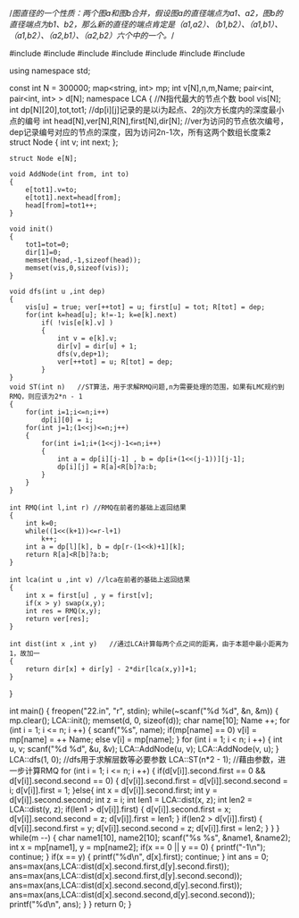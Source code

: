 

/*图直径的一个性质：两个图a和图b合并，假设图a的直径端点为a1、a2，图b的直径端点为b1、b2，那么新的直径的端点肯定是（a1,a2）、（b1,b2）、（a1,b1）、（a1,b2）、（a2,b1）、（a2,b2）六个中的一个。*/




#include <iostream>
#include <cstdio>
#include <vector>
#include <algorithm>
#include <cmath>
#include <cstring>
#include <map>

using namespace std;

const int N = 300000;
map<string, int> mp;
int v[N],n,m,Name;
pair<int, pair<int, int> > d[N];
namespace LCA
{
    //N指代最大的节点个数
    bool vis[N];
    int dp[N][20],tot,tot1;
    //dp[i][j]记录的是以i为起点、2的j次方长度内的深度最小点的编号
    int head[N],ver[N],R[N],first[N],dir[N];
    //ver为访问的节点依次编号，dep记录编号对应的节点的深度，因为访问2n-1次，所有这两个数组长度乘2
    struct Node
    {
        int v;
        int next;
    };

    struct Node e[N];

    void AddNode(int from, int to)
    {
        e[tot1].v=to;
        e[tot1].next=head[from];
        head[from]=tot1++;
    }

    void init()
    {
        tot1=tot=0;
        dir[1]=0;
        memset(head,-1,sizeof(head));
        memset(vis,0,sizeof(vis));
    }

    void dfs(int u ,int dep)
    {
        vis[u] = true; ver[++tot] = u; first[u] = tot; R[tot] = dep;
        for(int k=head[u]; k!=-1; k=e[k].next)
            if( !vis[e[k].v] )
            {
                int v = e[k].v;
                dir[v] = dir[u] + 1;
                dfs(v,dep+1);
                ver[++tot] = u; R[tot] = dep;
            }
    }
    void ST(int n)   //ST算法，用于求解RMQ问题,n为需要处理的范围，如果有LMC规约到RMQ，则应该为2*n - 1
    {
        for(int i=1;i<=n;i++)
            dp[i][0] = i;
        for(int j=1;(1<<j)<=n;j++)
        {
            for(int i=1;i+(1<<j)-1<=n;i++)
            {
                int a = dp[i][j-1] , b = dp[i+(1<<(j-1))][j-1];
                dp[i][j] = R[a]<R[b]?a:b;
            }
        }
    }

    int RMQ(int l,int r) //RMQ在前者的基础上返回结果
    {
        int k=0;
        while((1<<(k+1))<=r-l+1)
            k++;
        int a = dp[l][k], b = dp[r-(1<<k)+1][k];
        return R[a]<R[b]?a:b;
    }

    int lca(int u ,int v) //lca在前者的基础上返回结果
    {
        int x = first[u] , y = first[v];
        if(x > y) swap(x,y);
        int res = RMQ(x,y);
        return ver[res];
    }

    int dist(int x ,int y)   //通过LCA计算每两个点之间的距离，由于本题中最小距离为1，故加一
    {
        return dir[x] + dir[y] - 2*dir[lca(x,y)]+1;
    }
}


int main()
{
    freopen("22.in", "r", stdin);
    while(~scanf("%d %d", &n, &m))
    {
        mp.clear();
        LCA::init();
        memset(d, 0, sizeof(d));
        char name[10];
        Name ++;
        for (int i = 1; i <= n; i ++)
        {
            scanf("%s", name);
            if(mp[name] == 0)
                v[i] = mp[name] = ++ Name;
            else
                v[i] = mp[name];
        }
        for (int i = 1; i < n; i ++)
        {
            int u, v;
            scanf("%d %d", &u, &v);
            LCA::AddNode(u, v);
            LCA::AddNode(v, u);
        }
        LCA::dfs(1, 0); //dfs用于求解层数等必要参数
        LCA::ST(n*2 - 1); //藉由参数，进一步计算RMQ
        for (int i = 1; i <= n; i ++)
        {
            if(d[v[i]].second.first == 0 && d[v[i]].second.second == 0)
            {
                d[v[i]].second.first = d[v[i]].second.second = i;
                d[v[i]].first = 1;
            }else{
                int x = d[v[i]].second.first;
                int y = d[v[i]].second.second;
                int z = i;
                int len1 = LCA::dist(x, z);
                int len2 = LCA::dist(y, z);
                if(len1 > d[v[i]].first)
                {
                    d[v[i]].second.first = x;
                    d[v[i]].second.second = z;
                    d[v[i]].first = len1;
                }
                if(len2 > d[v[i]].first)
                {
                    d[v[i]].second.first = y;
                    d[v[i]].second.second = z;
                    d[v[i]].first = len2;
                }
            }
        }
        while(m --)
        {
           char name1[10], name2[10];
           scanf("%s %s", &name1, &name2);
           int x = mp[name1], y = mp[name2];
           if(x == 0 || y == 0)
           {
               printf("-1\n");
               continue;
           }
           if(x == y)
           {
               printf("%d\n", d[x].first);
               continue;
           }
           int ans = 0;
           ans=max(ans,LCA::dist(d[x].second.first,d[y].second.first));
           ans=max(ans,LCA::dist(d[x].second.first,d[y].second.second));
           ans=max(ans,LCA::dist(d[x].second.second,d[y].second.first));
           ans=max(ans,LCA::dist(d[x].second.second,d[y].second.second));
           printf("%d\n", ans);
        }
    }
    return 0;
}











